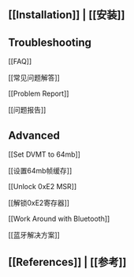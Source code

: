 ## [[Installation]] | [[安装]]

## Troubleshooting

[[FAQ]]

[[常见问题解答]]

[[Problem Report]]

[[问题报告]]

## Advanced

[[Set DVMT to 64mb]]

[[设置64mb帧缓存]]

[[Unlock 0xE2 MSR]]

[[解锁0xE2寄存器]]

[[Work Around with Bluetooth]]

[[蓝牙解决方案]]

## [[References]] | [[参考]]